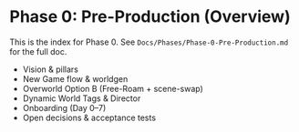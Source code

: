 # Phase 0: Pre-Production (Overview)
This is the index for Phase 0. See `Docs/Phases/Phase-0-Pre-Production.md` for the full doc.

- Vision & pillars
- New Game flow & worldgen
- Overworld Option B (Free-Roam + scene-swap)
- Dynamic World Tags & Director
- Onboarding (Day 0–7)
- Open decisions & acceptance tests

